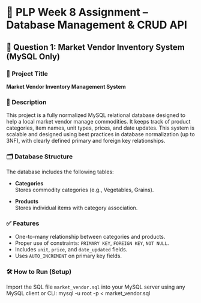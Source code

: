 # 🧾 PLP Week 8 Assignment – Database Management & CRUD API

## 🧠 Question 1: Market Vendor Inventory System (MySQL Only)
### 📌 Project Title

**Market Vendor Inventory Management System**
### 📄 Description

This project is a fully normalized MySQL relational database designed to help a local market vendor manage commodities. It keeps track of product categories, item names, unit types, prices, and date updates. This system is scalable and designed using best practices in database normalization (up to 3NF), with clearly defined primary and foreign key relationships.

### 🗂️ Database Structure

The database includes the following tables:

- **Categories**  
  Stores commodity categories (e.g., Vegetables, Grains).

- **Products**  
  Stores individual items with category association.

### ✅ Features

- One-to-many relationship between categories and products.
- Proper use of constraints: `PRIMARY KEY`, `FOREIGN KEY`, `NOT NULL`.
- Includes `unit`, `price`, and `date_updated` fields.
- Uses `AUTO_INCREMENT` on primary key fields.

### 🛠️ How to Run (Setup)
Import the SQL file `market_vendor.sql` into your MySQL server using any MySQL client or CLI:
        mysql -u root -p < market_vendor.sql
